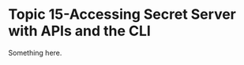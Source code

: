 [title]: # (Topic 15-Accessing Secret Server with APIs and the CLI)
[tags]: # (XXX)
[priority]: # (1044)
# Topic 15-Accessing Secret Server with APIs and the CLI
Something here.

